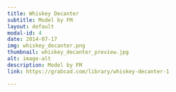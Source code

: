 ```yaml
---
title: Whiskey Decanter
subtitle: Model by FM
layout: default
modal-id: 4
date: 2014-07-17
img: whiskey_decanter.png
thumbnail: whiskey_decanter_preview.jpg
alt: image-alt
description: Model by FM
link: https://grabcad.com/library/whiskey-decanter-1

---
```

